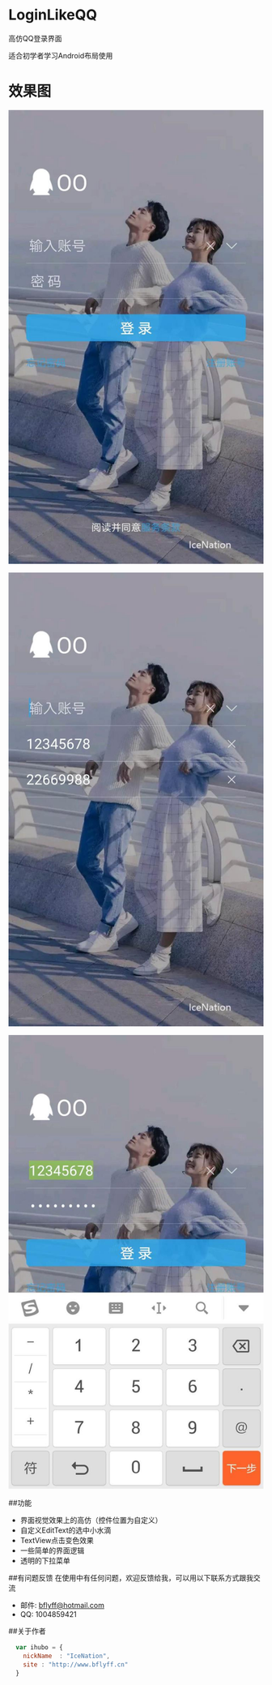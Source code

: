 # LoginLikeQQ

高仿QQ登录界面

适合初学者学习Android布局使用

# 效果图

![mahua](screenshots/login_main.jpg)

![mahua](screenshots/login_drop_down.jpg)

![mahua](screenshots/login_account_selected.jpg)

##功能

* 界面视觉效果上的高仿（控件位置为自定义）
* 自定义EditText的选中小水滴
* TextView点击变色效果
* 一些简单的界面逻辑
* 透明的下拉菜单

##有问题反馈
在使用中有任何问题，欢迎反馈给我，可以用以下联系方式跟我交流

* 邮件: bflyff@hotmail.com
* QQ: 1004859421

##关于作者

```javascript
  var ihubo = {
    nickName  : "IceNation",
    site : "http://www.bflyff.cn"
  }
```
